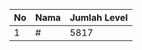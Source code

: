 | No | Nama            | Jumlah Level |
|----|-----------------|--------------|
| 1  | #    |    5817        |
